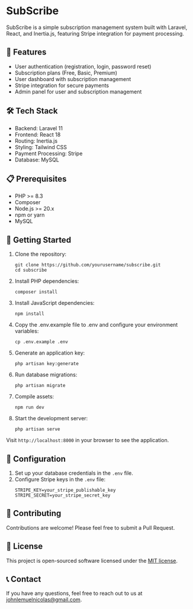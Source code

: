 # SubScribe

SubScribe is a simple subscription management system built with Laravel, React, and Inertia.js, featuring Stripe integration for payment processing.

## 🚀 Features

- User authentication (registration, login, password reset)
- Subscription plans (Free, Basic, Premium)
- User dashboard with subscription management
- Stripe integration for secure payments
- Admin panel for user and subscription management

## 🛠 Tech Stack

- Backend: Laravel 11
- Frontend: React 18
- Routing: Inertia.js
- Styling: Tailwind CSS
- Payment Processing: Stripe
- Database: MySQL

## 📋 Prerequisites

- PHP >= 8.3
- Composer
- Node.js >= 20.x
- npm or yarn
- MySQL

## 🚀 Getting Started

1. Clone the repository:
   ```
   git clone https://github.com/yourusername/subscribe.git
   cd subscribe
   ```

2. Install PHP dependencies:
   ```
   composer install
   ```

3. Install JavaScript dependencies:
   ```
   npm install
   ```

4. Copy the .env.example file to .env and configure your environment variables:
   ```
   cp .env.example .env
   ```

5. Generate an application key:
   ```
   php artisan key:generate
   ```

6. Run database migrations:
   ```
   php artisan migrate
   ```

7. Compile assets:
   ```
   npm run dev
   ```

8. Start the development server:
   ```
   php artisan serve
   ```

Visit `http://localhost:8000` in your browser to see the application.

## 🔧 Configuration

1. Set up your database credentials in the `.env` file.
2. Configure Stripe keys in the `.env` file:
   ```
   STRIPE_KEY=your_stripe_publishable_key
   STRIPE_SECRET=your_stripe_secret_key
   ```

## 👥 Contributing

Contributions are welcome! Please feel free to submit a Pull Request.

## 📄 License

This project is open-sourced software licensed under the [MIT license](https://opensource.org/licenses/MIT).

## 📞 Contact

If you have any questions, feel free to reach out to us at [johnlemuelnicolas@gmail.com](johnlemuelnicolas@gmail.com).
